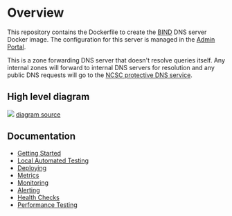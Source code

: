 # Overview

This repository contains the Dockerfile to create the [BIND](https://www.isc.org/bind/) DNS server Docker image. The configuration for this server is managed in the [Admin Portal](https://github.com/ministryofjustice/staff-device-dns-dhcp-admin).

This is a zone forwarding DNS server that doesn't resolve queries itself.
Any internal zones will forward to internal DNS servers for resolution and any public DNS requests will go to the [NCSC protective DNS service](https://ncsc.gov.uk/information/pdns).

## High level diagram

[![](https://mermaid.ink/img/pako:eNqtV2FT2zgQ_Sue9AtMLBsSKCXT6QwQyOUuhBSn5eZCp6PYcqLGlnySjJsS_vutLDlx4LjjuDIZjySv3u4-Pe2a-0bII9LoNOKEF-EcC-UMrm-ZA3_XJOWKfP0kidiJcSfGKIeh834q_A_OJf_VuYpjGlKclCvG2tHWuw5CH1Z9pohgRK2c3uje7A8TnkcGoJfwKU4s2EjA1lDZ2efR8MFEECY0XMB257YxVyqTHd-PZJTybx5WCZaSYuaBB7-gC-rLDIdE-qPxeHTT_83P8AxmrXZr_3D_4O3eoX-mnTcxi5pDogouFs0-iwWWSuShygW5bRinZVYvSdssGfMyb2tzhqcJiQwJn3mEY86Ic3MyXDn9XmCZmOY0iSibmS0VVRaghxUp8NLOAiLuwIOlBMgAXGc17t3Y9ydK4XCeEqZWJzcBghc7OzCwb8cCM0lV72Z3t86ptawRO6Nqnk-9kKd-ShkFWpY8_pZLBb79iGQJX2ofSM2KiilI5yXBmIyxELyQCCc2y3WINsLtrLej1Y5eL4GDo8ODw3dHB0d-xXPT-mpabpvgoEqqYkaf3rN5DQenE5MWBB_xtLKCnKy4zMqAY6v3U5xgFhLxZeMFQLSX87PAYoX5lEhjfoHFDGI0sOeQKBxDJS_OFKZsLTebg5lZeJDpFeoOg_3yfK67lYcIKzzF0hrrF5Wul8HHgR13rdEjrNZPxGr_BCzgrURZ51pjcXNby1d2etofdo_tOKxY_FIXmsZ84ZWQCscxiojmHkVMomgeZoj-bUl5HGrrf4X6GK39arSnYgHcCy4KLCIi5EQj_KGr12bNosQCRD_iQuFki8CaYe3CamY0RTgCHr2SOU8a2XqWT2_G77x84YNZxVpdeK8Oq664V4PUTEqKVqN8Cuk667r9Z04Ehbu7ckaAO7H9DH70jjiwssWRNqmxUxSFx0IZVgyAhLhIsaKc-VlJBxiP51Q68MOO4jxRNHPACGYJZYuKrydRdq8u92uh6enkZHwVOFCx9r1SqvBUjj4K2PVcsh9zzFSe1pCGV5fBpPv7mcN4Kj3B-b9i_HI5CsptNZR5mklvjVDibS_9IygcQjCsoQ1yqM6T8ll9VcD7rRK5dQrG8r_3P0BFJyG0mbVODZK-kZBgf3g-ngw5QIAsNjdwOxMTgbV-JAWrgllOI90w_DkvkOIIri0DPSFoN3oc0xnUF7TkuUByKRVJpbZSc4KyUpvI3i-JmGlIKJOsitg8MbTjhEP7YpPN98KgXIBvvxnor2prd5gmeEoTqpbmzpTrJEcFkQq1trLaoNYSg0UPp_gHZyXBeMpzSKWQ_qz8DHxUNn1Repdf8Q-_CjnUzb5LYo3vxDRJOm8uLo6P9_Zc2MYXpPOm3W7bMSpopOadVva9the-nFzb213bfV2opO66-q1HrfWo7W4050JTcsujdmspwtD4IN91KYBUKt4n53ZlW4MbCdh8nmyE44UvVWGTfHdA2tHbFyf5BM21KnPLqvOcs4bbSAkUHRrBfwL3GvC2AVpKoYN1YBiRGOeJ0mfxAKZ5Bv2anEdUcdHowKkRt4FzxYMlC6u5selSPBM4bUB7SiR5-AuLxxvV)](https://mermaid.live/edit#pako:eNqtV2FT2zgQ_Sue9AtMLBsSKCXT6QwQyOUuhBSn5eZCp6PYcqLGlnySjJsS_vutLDlx4LjjuDIZjySv3u4-Pe2a-0bII9LoNOKEF-EcC-UMrm-ZA3_XJOWKfP0kidiJcSfGKIeh834q_A_OJf_VuYpjGlKclCvG2tHWuw5CH1Z9pohgRK2c3uje7A8TnkcGoJfwKU4s2EjA1lDZ2efR8MFEECY0XMB257YxVyqTHd-PZJTybx5WCZaSYuaBB7-gC-rLDIdE-qPxeHTT_83P8AxmrXZr_3D_4O3eoX-mnTcxi5pDogouFs0-iwWWSuShygW5bRinZVYvSdssGfMyb2tzhqcJiQwJn3mEY86Ic3MyXDn9XmCZmOY0iSibmS0VVRaghxUp8NLOAiLuwIOlBMgAXGc17t3Y9ydK4XCeEqZWJzcBghc7OzCwb8cCM0lV72Z3t86ptawRO6Nqnk-9kKd-ShkFWpY8_pZLBb79iGQJX2ofSM2KiilI5yXBmIyxELyQCCc2y3WINsLtrLej1Y5eL4GDo8ODw3dHB0d-xXPT-mpabpvgoEqqYkaf3rN5DQenE5MWBB_xtLKCnKy4zMqAY6v3U5xgFhLxZeMFQLSX87PAYoX5lEhjfoHFDGI0sOeQKBxDJS_OFKZsLTebg5lZeJDpFeoOg_3yfK67lYcIKzzF0hrrF5Wul8HHgR13rdEjrNZPxGr_BCzgrURZ51pjcXNby1d2etofdo_tOKxY_FIXmsZ84ZWQCscxiojmHkVMomgeZoj-bUl5HGrrf4X6GK39arSnYgHcCy4KLCIi5EQj_KGr12bNosQCRD_iQuFki8CaYe3CamY0RTgCHr2SOU8a2XqWT2_G77x84YNZxVpdeK8Oq664V4PUTEqKVqN8Cuk667r9Z04Ehbu7ckaAO7H9DH70jjiwssWRNqmxUxSFx0IZVgyAhLhIsaKc-VlJBxiP51Q68MOO4jxRNHPACGYJZYuKrydRdq8u92uh6enkZHwVOFCx9r1SqvBUjj4K2PVcsh9zzFSe1pCGV5fBpPv7mcN4Kj3B-b9i_HI5CsptNZR5mklvjVDibS_9IygcQjCsoQ1yqM6T8ll9VcD7rRK5dQrG8r_3P0BFJyG0mbVODZK-kZBgf3g-ngw5QIAsNjdwOxMTgbV-JAWrgllOI90w_DkvkOIIri0DPSFoN3oc0xnUF7TkuUByKRVJpbZSc4KyUpvI3i-JmGlIKJOsitg8MbTjhEP7YpPN98KgXIBvvxnor2prd5gmeEoTqpbmzpTrJEcFkQq1trLaoNYSg0UPp_gHZyXBeMpzSKWQ_qz8DHxUNn1Repdf8Q-_CjnUzb5LYo3vxDRJOm8uLo6P9_Zc2MYXpPOm3W7bMSpopOadVva9the-nFzb213bfV2opO66-q1HrfWo7W4050JTcsujdmspwtD4IN91KYBUKt4n53ZlW4MbCdh8nmyE44UvVWGTfHdA2tHbFyf5BM21KnPLqvOcs4bbSAkUHRrBfwL3GvC2AVpKoYN1YBiRGOeJ0mfxAKZ5Bv2anEdUcdHowKkRt4FzxYMlC6u5selSPBM4bUB7SiR5-AuLxxvV)
[diagram source](https://mermaid.live/edit#pako:eNqtV2FT2zgQ_Sue9AtMLBsSKCXT6QwQyOUuhBSn5eZCp6PYcqLGlnySjJsS_vutLDlx4LjjuDIZjySv3u4-Pe2a-0bII9LoNOKEF-EcC-UMrm-ZA3_XJOWKfP0kidiJcSfGKIeh834q_A_OJf_VuYpjGlKclCvG2tHWuw5CH1Z9pohgRK2c3uje7A8TnkcGoJfwKU4s2EjA1lDZ2efR8MFEECY0XMB257YxVyqTHd-PZJTybx5WCZaSYuaBB7-gC-rLDIdE-qPxeHTT_83P8AxmrXZr_3D_4O3eoX-mnTcxi5pDogouFs0-iwWWSuShygW5bRinZVYvSdssGfMyb2tzhqcJiQwJn3mEY86Ic3MyXDn9XmCZmOY0iSibmS0VVRaghxUp8NLOAiLuwIOlBMgAXGc17t3Y9ydK4XCeEqZWJzcBghc7OzCwb8cCM0lV72Z3t86ptawRO6Nqnk-9kKd-ShkFWpY8_pZLBb79iGQJX2ofSM2KiilI5yXBmIyxELyQCCc2y3WINsLtrLej1Y5eL4GDo8ODw3dHB0d-xXPT-mpabpvgoEqqYkaf3rN5DQenE5MWBB_xtLKCnKy4zMqAY6v3U5xgFhLxZeMFQLSX87PAYoX5lEhjfoHFDGI0sOeQKBxDJS_OFKZsLTebg5lZeJDpFeoOg_3yfK67lYcIKzzF0hrrF5Wul8HHgR13rdEjrNZPxGr_BCzgrURZ51pjcXNby1d2etofdo_tOKxY_FIXmsZ84ZWQCscxiojmHkVMomgeZoj-bUl5HGrrf4X6GK39arSnYgHcCy4KLCIi5EQj_KGr12bNosQCRD_iQuFki8CaYe3CamY0RTgCHr2SOU8a2XqWT2_G77x84YNZxVpdeK8Oq664V4PUTEqKVqN8Cuk667r9Z04Ehbu7ckaAO7H9DH70jjiwssWRNqmxUxSFx0IZVgyAhLhIsaKc-VlJBxiP51Q68MOO4jxRNHPACGYJZYuKrydRdq8u92uh6enkZHwVOFCx9r1SqvBUjj4K2PVcsh9zzFSe1pCGV5fBpPv7mcN4Kj3B-b9i_HI5CsptNZR5mklvjVDibS_9IygcQjCsoQ1yqM6T8ll9VcD7rRK5dQrG8r_3P0BFJyG0mbVODZK-kZBgf3g-ngw5QIAsNjdwOxMTgbV-JAWrgllOI90w_DkvkOIIri0DPSFoN3oc0xnUF7TkuUByKRVJpbZSc4KyUpvI3i-JmGlIKJOsitg8MbTjhEP7YpPN98KgXIBvvxnor2prd5gmeEoTqpbmzpTrJEcFkQq1trLaoNYSg0UPp_gHZyXBeMpzSKWQ_qz8DHxUNn1Repdf8Q-_CjnUzb5LYo3vxDRJOm8uLo6P9_Zc2MYXpPOm3W7bMSpopOadVva9the-nFzb213bfV2opO66-q1HrfWo7W4050JTcsujdmspwtD4IN91KYBUKt4n53ZlW4MbCdh8nmyE44UvVWGTfHdA2tHbFyf5BM21KnPLqvOcs4bbSAkUHRrBfwL3GvC2AVpKoYN1YBiRGOeJ0mfxAKZ5Bv2anEdUcdHowKkRt4FzxYMlC6u5selSPBM4bUB7SiR5-AuLxxvV)

## Documentation

- [Getting Started](./documentation/getting-started.md)
- [Local Automated Testing](/documentation/automated-testing.md)
- [Deploying](./documentation/deploying.md)
- [Metrics](./documentation/metrics.md)
- [Monitoring](./documentation/monitoring.md)
- [Alerting](./documentation/alerting.md)
- [Health Checks](./documentation/health-checks.md)
- [Performance Testing](./documentation/performance-benchmarks.md)
